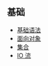 ## 基础

- [基础语法](src/main/java/com/jonssonyan/JavaBasic.java)
- [面向对象](src/main/java/com/jonssonyan/JavaOOP.java)
- [集合](src/main/java/com/jonssonyan/JavaCollection.java)
- [IO 流](src/main/java/com/jonssonyan/JavaIO.java)